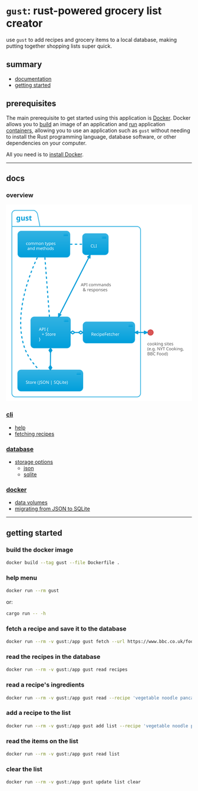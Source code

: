 # `gust`: rust-powered grocery list creator

use `gust` to add recipes and grocery items to a local database,
making putting together shopping lists super quick.

## summary

- [documentation](#docs)
- [getting started](#getting-started)

## prerequisites

The main prerequisite to get started using this application is [Docker](https://docs.docker.com/).
Docker allows you to [build](./docs/docker.md#build) an image of an application and [run](./docs/docker.md#run) application
[containers](https://en.wikipedia.org/wiki/Containerization_(computing)), allowing you to use an application such as `gust` without
needing to install the Rust programming language, database software, or
other dependencies on your computer.

All you need is to [install Docker](https://docs.docker.com/install/). 

---
## docs

### overview

![`gust` design diagram](./docs/diagrams/design.svg)

### [cli](./docs/cli.md)

- [help](./docs/cli.md#help)
- [fetching recipes](./docs/cli.md#fetching-recipes)

### [database](./docs/database.md)

- [storage options](./docs/database.md#storage-options)
  - [json](./docs/database.md#json)
  - [sqlite](./docs/database.md#sqlite)

### [docker](./docs/docker.md)

- [data volumes](./docker.md#creating-a-gust_data-volume)
- [migrating from JSON to SQLite](./docker.md#migrate-a-json-gust-store-to-sqlite)

---
## getting started

### build the docker image

```bash
docker build --tag gust --file Dockerfile .
```

### help menu

```bash
docker run --rm gust
```

or:

```bash
cargo run -- -h    
```

### fetch a recipe and save it to the database

```bash
docker run --rm -v gust:/app gust fetch --url https://www.bbc.co.uk/food/recipes/vegetable_noodle_pancake_22079
```

### read the recipes in the database

```bash
docker run --rm -v gust:/app gust read recipes
```

### read a recipe's ingredients

```bash
docker run --rm -v gust:/app gust read --recipe 'vegetable noodle pancake'
```

### add a recipe to the list

```bash
docker run --rm -v gust:/app gust add list --recipe 'vegetable noodle pancake'
```

### read the items on the list

```bash
docker run --rm -v gust:/app gust read list
```

### clear the list

```bash
docker run --rm -v gust:/app gust update list clear
```
